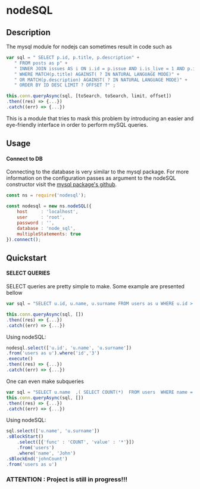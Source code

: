 # nodeSQL


Description
-------
The mysql module for nodejs can sometimes result in code such as 
```javascript
var sql = " SELECT p.id, p.title, p.description" + 
   " FROM posts as p" +
   " INNER JOIN issues AS i ON i.id = p.issue AND i.is_live = 1 AND p.is_live = 1" +
   " WHERE MATCH(p.title) AGAINST( ? IN NATURAL LANGUAGE MODE)" +
   " OR MATCH(p.description) AGAINST( ? IN NATURAL LANGUAGE MODE)" + 
   " ORDER BY ID DESC LIMIT ? OFFSET ?" ;

this.conn.queryAsync(sql, [toSearch, toSearch, limit, offset])
.then((res) => {...})
.catch((err) => {...})
```
This is a module that tries to mask this problem by introducing an easier and eye-friendly interface
in order to perform mySQL queries.

Usage
----------

#### Connect to DB
Connecting to the database is very similar to the mysql package. For more information on the
configuration passes as argument to the nodeSQL constructor visit the [mysql package's github](https://github.com/mysqljs/mysql).
```javascript
const ns = require('nodesql');

const nodesql = new ns.nodeSQL({
	host     : 'localhost',
	user     : 'root',
	password : '',
	database : 'node_sql',
	multipleStatements: true 
}).connect();
```	


Quickstart
----------------

#### SELECT QUERIES
SELECT queries are pretty simple to make. Some example are presented bellow 

```javascript
var sql = "SELECT u.id, u.name, u.surname FROM users as u WHERE u.id > 3";

this.conn.queryAsync(sql, [])
.then((res) => {...})
.catch((err) => {...})
```
Using nodeSQL:
```javascript
nodesql.select(['u.id', 'u.name', 'u.surname'])
.from('users as u').where('id','3')
.execute()
.then((res) => {...})
.catch((err) => {...})
```	

One can even make subqueries 
```javascript
var sql = "SELECT u.name  ,( SELECT COUNT(*)  FROM users  WHERE name = 'John' ) AS johnCount  FROM users as u ";
this.conn.queryAsync(sql, [])
.then((res) => {...})
.catch((err) => {...})
```
Using nodeSQL:
```javascript			
sql.select(['u.name', 'u.surname'])
.sBlockStart()
	.select([{'func' : 'COUNT', 'value' : '*'}])
	.from('users')
	.where('name', 'John')
.sBlockEnd('johnCount')
.from('users as u')
```


### ATTENTION : Project is still in progress!!! 


